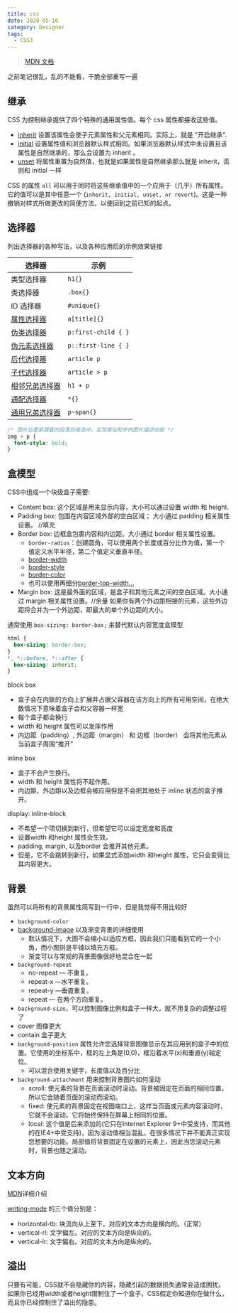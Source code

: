 ```yaml
---
title: css 
date: 2020-05-16
category: Designer
tags:
  - CSS3
---
```


> [MDN 文档](https://developer.mozilla.org/zh-CN/docs/Learn/CSS/Building_Blocks)

<!-- more -->

之前笔记很乱，乱的不能看，干脆全部重写一遍

## 继承

CSS 为控制继承提供了四个特殊的通用属性值。每个 css 属性都接收这些值。

- [inherit](https://developer.mozilla.org/zh-CN/docs/Web/CSS/inherit)
  设置该属性会使子元素属性和父元素相同。实际上，就是 "开启继承".
- [initial](https://developer.mozilla.org/zh-CN/docs/Web/CSS/initial)
  设置属性值和浏览器默认样式相同。如果浏览器默认样式中未设置且该属性是自然继承的，那么会设置为 inherit 。
- [unset](https://developer.mozilla.org/zh-CN/docs/Web/CSS/unset)
  将属性重置为自然值，也就是如果属性是自然继承那么就是 inherit，否则和 initial 一样

CSS 的属性 `all` 可以用于同时将这些继承值中的一个应用于（几乎）所有属性。它的值可以是其中任意一个 (`inherit, initial, unset, or revert`)。这是一种撤销对样式所做更改的简便方法，以便回到之前已知的起点。

## 选择器

列出选择器的各种写法，以及各种应用后的示例效果链接

| 选择器                                                                                         | 示例                |
| ---------------------------------------------------------------------------------------------- | ------------------- |
| 类型选择器                                                                                     | `h1{} `             |
| 类选择器                                                                                       | `.box{}`            |
| ID 选择器                                                                                      | `#unique{} `        |
| [属性选择器](https://developer.mozilla.org/zh-CN/docs/Web/CSS/Attribute_selectors)             | `a[title]{}`        |
| [伪类选择器](https://developer.mozilla.org/zh-CN/docs/Web/CSS/Pseudo-classes)                  | `p:first-child { }` |
| [伪元素选择器](https://developer.mozilla.org/zh-CN/docs/Web/CSS/Pseudo-elements)               | `p::first-line { }` |
| [后代选择器](https://developer.mozilla.org/zh-CN/docs/Web/CSS/Descendant_combinator)           | `article p`         |
| [子代选择器](https://developer.mozilla.org/zh-CN/docs/Web/CSS/Child_combinator)                | `article > p`       |
| [相邻兄弟选择器](https://developer.mozilla.org/zh-CN/docs/Web/CSS/Adjacent_sibling_combinator) | `h1 + p`            |
| [通配选择器](https://developer.mozilla.org/zh-CN/docs/Web/CSS/Universal_selectors)             | `*{}`               |
| [通用兄弟选择器](https://developer.mozilla.org/zh-CN/docs/Web/CSS/General_sibling_combinator)  | `p~span{}`          |

```css
/* 图片后面紧跟着的段落将被选中，实现类似知乎的图片描述功能 */
img + p {
  font-style: bold;
}
```

## 盒模型

CSS中组成一个块级盒子需要:

- Content box: 这个区域是用来显示内容，大小可以通过设置 width 和 height.
- Padding box: 包围在内容区域外部的空白区域； 大小通过 padding 相关属性设置。 //填充
- Border box: 边框盒包裹内容和内边距。大小通过 border 相关属性设置。
  - `border-radius`：创建圆角，可以使用两个长度或百分比作为值，第一个值定义水平半径，第二个值定义垂直半径。
  - [border-width](https://developer.mozilla.org/zh-CN/docs/Web/CSS/border-width)
  - [border-style](https://developer.mozilla.org/zh-CN/docs/Web/CSS/border-style)
  - [border-color](https://developer.mozilla.org/zh-CN/docs/Web/CSS/border-color)
  - 也可以使用再细分[border-top-width...](https://developer.mozilla.org/zh-CN/docs/Web/CSS/border-top-width)
- Margin box: 这是最外面的区域，是盒子和其他元素之间的空白区域。大小通过 margin 相关属性设置。//余量
  如果你有两个外边距相接的元素，这些外边距将合并为一个外边距，即最大的单个外边距的大小。

通常使用 `box-sizing: border-box;` 来替代默认内容宽度盒模型

```css
html {
  box-sizing: border-box;
}
*, *::before, *::after {
  box-sizing: inherit;
}
```

block box

- 盒子会在内联的方向上扩展并占据父容器在该方向上的所有可用空间，在绝大数情况下意味着盒子会和父容器一样宽
- 每个盒子都会换行
- width 和 height 属性可以发挥作用
- 内边距（padding）, 外边距（margin） 和 边框（border） 会将其他元素从当前盒子周围“推开”

inline box

- 盒子不会产生换行。
- width 和 height 属性将不起作用。
- 内边距、外边距以及边框会被应用但是不会把其他处于 inline 状态的盒子推开。

display: inline-block

- 不希望一个项切换到新行，但希望它可以设定宽度和高度
- 设置width 和height 属性会生效。
- padding, margin, 以及border 会推开其他元素。
- 但是，它不会跳转到新行，如果显式添加width 和height 属性，它只会变得比其内容更大。

## 背景

虽然可以将所有的背景属性简写到一行中，但是我觉得不用比较好

- `background-color`
- [background-image](https://www.jianshu.com/p/58b340a037ea) 以及渐变背景的详细使用
  - 默认情况下，大图不会缩小以适应方框，因此我们只能看到它的一个小角，而小图则是平铺以填充方框。
  - 渐变可以与常规的背景图像很好地混合在一起
- `background-repeat`
  - no-repeat — 不重复。
  - repeat-x —水平重复。
  - repeat-y —垂直重复。
  - repeat — 在两个方向重复。
-  `background-size`，可以控制图像比例和盒子一样大，就不用复杂的调整过程了
  - cover 图像更大
  - contain 盒子更大
- `background-position` 属性允许您选择背景图像显示在其应用到的盒子中的位置。它使用的坐标系中，框的左上角是(0,0)，框沿着水平(x)和垂直(y)轴定位。
  - 可以混合使用关键字，长度值以及百分比
- `background-attachment` 用来控制背景图片如何滚动
  - scroll: 使元素的背景在页面滚动时滚动。背景被固定在页面的相同位置，所以它会随着页面的滚动而滚动。
  - fixed: 使元素的背景固定在视图端口上，这样当页面或元素内容滚动时，它就不会滚动。它将始终保持在屏幕上相同的位置。
  - local: 这个值是后来添加的(它只在Internet Explorer 9+中受支持，而其他的在IE4+中受支持)，因为滚动值相当混乱，在很多情况下并不能真正实现您想要的功能。局部值将背景固定在设置的元素上，因此当您滚动元素时，背景也随之滚动。

## 文本方向

[MDN](https://developer.mozilla.org/zh-CN/docs/Learn/CSS/Building_blocks/%E5%A4%84%E7%90%86_%E4%B8%8D%E5%90%8C_%E6%96%B9%E5%90%91%E7%9A%84_%E6%96%87%E6%9C%AC)详细介绍

[writing-mode](https://developer.mozilla.org/en-US/docs/Web/CSS/writing-mode) 的三个值分别是：

- horizontal-tb: 块流向从上至下。对应的文本方向是横向的。（正常）
- vertical-rl: 文字偏左。对应的文本方向是纵向的。
- vertical-lr: 文字偏右。对应的文本方向是纵向的。


## 溢出

只要有可能，CSS就不会隐藏你的内容，隐藏引起的数据损失通常会造成困扰。
如果你已经用width或者height限制住了一个盒子，CSS假定你知道你在做什么，而且你已经控制住了溢出的隐患。

